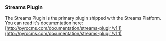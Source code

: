 ### Streams Plugin

The Streams Plugin is the primary plugin shipped with the Streams Platform. You can read it's documentation here: [](http://pyrocms.com/documentation/streams-plugin/v1.1)[http://pyrocms.com/documentation/streams-plugin/v1.1](http://pyrocms.com/documentation/streams-plugin/v1.1)
